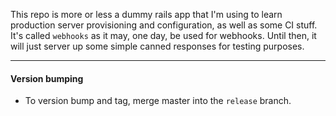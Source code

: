 
This repo is more or less a dummy rails app that I'm using to learn production server provisioning and configuration, as well as some CI stuff. It's called `webhooks` as it may, one day, be used for webhooks. Until then, it will just server up some simple canned responses for testing purposes.

------------------------

#### Version bumping
- To version bump and tag, merge master into the `release` branch.
